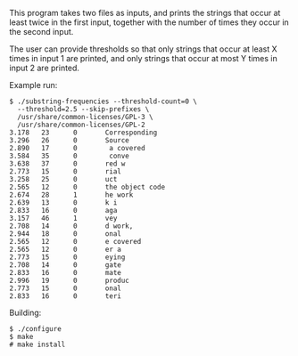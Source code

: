 This program takes two files as inputs, and prints the strings that occur at
least twice in the first input, together with the number of times they occur in
the second input.

The user can provide thresholds so that only strings that occur at least X
times in input 1 are printed, and only strings that occur at most Y times in
input 2 are printed.

Example run:

    $ ./substring-frequencies --threshold-count=0 \
      --threshold=2.5 --skip-prefixes \
      /usr/share/common-licenses/GPL-3 \
      /usr/share/common-licenses/GPL-2
    3.178   23      0       Corresponding
    3.296   26      0       Source
    2.890   17      0        a covered
    3.584   35      0        conve
    3.638   37      0       red w
    2.773   15      0       rial
    3.258   25      0       uct
    2.565   12      0       the object code
    2.674   28      1       he work
    2.639   13      0       k i
    2.833   16      0       aga
    3.157   46      1       vey
    2.708   14      0       d work,
    2.944   18      0       onal
    2.565   12      0       e covered
    2.565   12      0       er a
    2.773   15      0       eying
    2.708   14      0       gate
    2.833   16      0       mate
    2.996   19      0       produc
    2.773   15      0       onal
    2.833   16      0       teri

Building:

    $ ./configure
    $ make
    # make install
